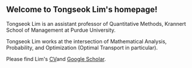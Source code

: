 ## Welcome to Tongseok Lim's homepage!

Tongseok Lim is an assistant professor of Quantitative Methods, Krannert School of Management at Purdue University.

Tongseok Lim works at the intersection of Mathematical Analysis, Probability, and Optimization (Optimal Transport in particular).

Please find Lim's [CV](https://github.com/tlim0213/tlim0213.github.io/edit/main/CV_201006.pdf)and [Google Scholar](https://scholar.google.com/citations?user=n-Qz1vgAAAAJ&hl=en).

